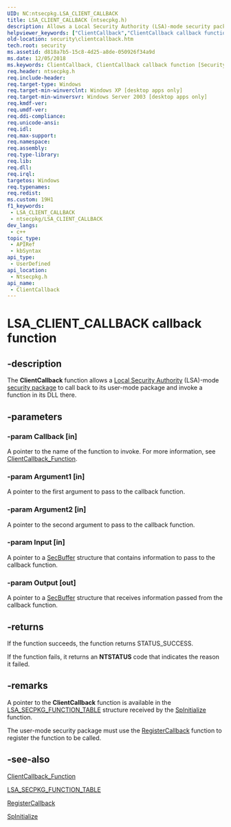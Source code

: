 ```yaml
---
UID: NC:ntsecpkg.LSA_CLIENT_CALLBACK
title: LSA_CLIENT_CALLBACK (ntsecpkg.h)
description: Allows a Local Security Authority (LSA)-mode security package to call back to its user-mode package and invoke a function in its DLL there.
helpviewer_keywords: ["ClientCallback","ClientCallback callback function [Security]","LSA_CLIENT_CALLBACK","LSA_CLIENT_CALLBACK callback","_ssp_clientcallback","ntsecpkg/ClientCallback","security.clientcallback"]
old-location: security\clientcallback.htm
tech.root: security
ms.assetid: d818a7b5-15c8-4d25-a8de-050926f34a9d
ms.date: 12/05/2018
ms.keywords: ClientCallback, ClientCallback callback function [Security], LSA_CLIENT_CALLBACK, LSA_CLIENT_CALLBACK callback, _ssp_clientcallback, ntsecpkg/ClientCallback, security.clientcallback
req.header: ntsecpkg.h
req.include-header: 
req.target-type: Windows
req.target-min-winverclnt: Windows XP [desktop apps only]
req.target-min-winversvr: Windows Server 2003 [desktop apps only]
req.kmdf-ver: 
req.umdf-ver: 
req.ddi-compliance: 
req.unicode-ansi: 
req.idl: 
req.max-support: 
req.namespace: 
req.assembly: 
req.type-library: 
req.lib: 
req.dll: 
req.irql: 
targetos: Windows
req.typenames: 
req.redist: 
ms.custom: 19H1
f1_keywords:
 - LSA_CLIENT_CALLBACK
 - ntsecpkg/LSA_CLIENT_CALLBACK
dev_langs:
 - c++
topic_type:
 - APIRef
 - kbSyntax
api_type:
 - UserDefined
api_location:
 - Ntsecpkg.h
api_name:
 - ClientCallback
---
```


# LSA_CLIENT_CALLBACK callback function


## -description

The <b>ClientCallback</b> function allows a <a href="https://docs.microsoft.com/windows/desktop/SecGloss/l-gly">Local Security Authority</a> (LSA)-mode <a href="https://docs.microsoft.com/windows/desktop/SecGloss/s-gly">security package</a> to call back to its user-mode package and invoke a function in its DLL there.

## -parameters

### -param Callback [in]

A pointer to the name of the function to invoke. For more information, see <a href="https://docs.microsoft.com/previous-versions/windows/desktop/legacy/aa374759(v=vs.85)">ClientCallback_Function</a>.

### -param Argument1 [in]

A pointer to the first argument to pass to the callback function.

### -param Argument2 [in]

A pointer to the second argument to pass to the callback function.

### -param Input [in]

A pointer to a 
<a href="https://docs.microsoft.com/windows/desktop/api/sspi/ns-sspi-secbuffer">SecBuffer</a> structure that contains information to pass to the callback function.

### -param Output [out]

A pointer to a <a href="https://docs.microsoft.com/windows/desktop/api/sspi/ns-sspi-secbuffer">SecBuffer</a> structure that receives information passed from the callback function.

## -returns

If the function succeeds, the function returns STATUS_SUCCESS.

If the function fails, it returns an <b>NTSTATUS</b> code that indicates the reason it failed.

## -remarks

A pointer to the <b>ClientCallback</b> function is available in the 
<a href="https://docs.microsoft.com/windows/desktop/api/ntsecpkg/ns-ntsecpkg-lsa_secpkg_function_table">LSA_SECPKG_FUNCTION_TABLE</a> structure received by the 
<a href="https://docs.microsoft.com/windows/desktop/api/ntsecpkg/nc-ntsecpkg-spinitializefn">SpInitialize</a> function.

The user-mode security package must use the 
<a href="https://docs.microsoft.com/previous-versions/windows/desktop/legacy/aa379372(v=vs.85)">RegisterCallback</a> function to register the function to be called.

## -see-also

<a href="https://docs.microsoft.com/previous-versions/windows/desktop/legacy/aa374759(v=vs.85)">ClientCallback_Function</a>



<a href="https://docs.microsoft.com/windows/desktop/api/ntsecpkg/ns-ntsecpkg-lsa_secpkg_function_table">LSA_SECPKG_FUNCTION_TABLE</a>



<a href="https://docs.microsoft.com/previous-versions/windows/desktop/legacy/aa379372(v=vs.85)">RegisterCallback</a>



<a href="https://docs.microsoft.com/windows/desktop/api/ntsecpkg/nc-ntsecpkg-spinitializefn">SpInitialize</a>

